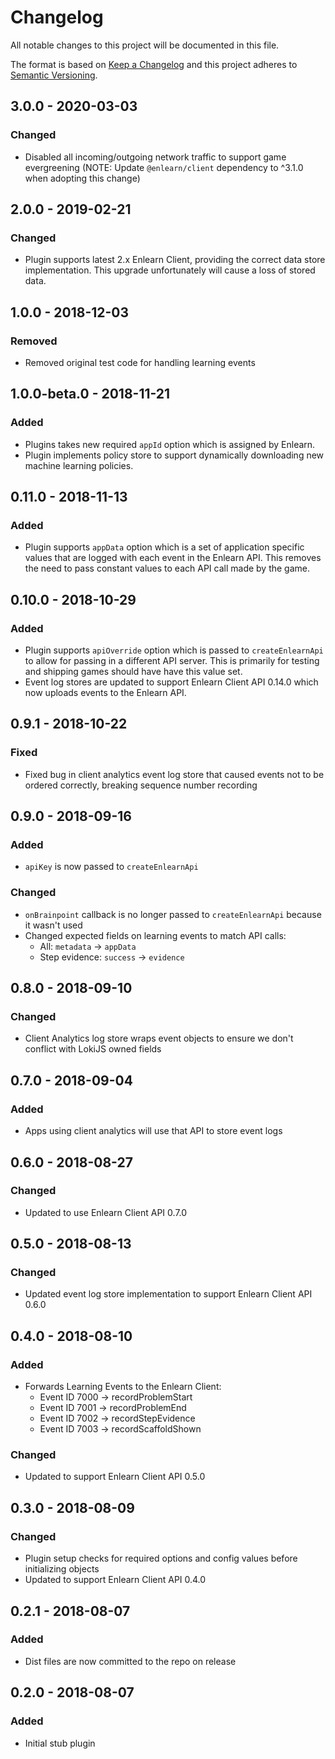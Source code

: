# Changelog

All notable changes to this project will be documented in this file.

The format is based on [Keep a Changelog](http://keepachangelog.com) and this project adheres to [Semantic Versioning](http://semver.org).

## 3.0.0 - 2020-03-03

### Changed

- Disabled all incoming/outgoing network traffic to support game evergreening (NOTE: Update `@enlearn/client` dependency to ^3.1.0 when adopting this change)

## 2.0.0 - 2019-02-21

### Changed

- Plugin supports latest 2.x Enlearn Client, providing the correct data store implementation. This upgrade unfortunately will cause a loss of stored data.

## 1.0.0 - 2018-12-03

### Removed

- Removed original test code for handling learning events

## 1.0.0-beta.0 - 2018-11-21

### Added

- Plugins takes new required `appId` option which is assigned by Enlearn.
- Plugin implements policy store to support dynamically downloading new machine learning policies.

## 0.11.0 - 2018-11-13

### Added

- Plugin supports `appData` option which is a set of application specific values that are logged with each event in the Enlearn API. This removes the need to pass constant values to each API call made by the game.

## 0.10.0 - 2018-10-29

### Added

- Plugin supports `apiOverride` option which is passed to `createEnlearnApi` to allow for passing in a different API server. This is primarily for testing and shipping games should have have this value set.
- Event log stores are updated to support Enlearn Client API 0.14.0 which now uploads events to the Enlearn API.

## 0.9.1 - 2018-10-22

### Fixed

- Fixed bug in client analytics event log store that caused events not to be ordered correctly, breaking sequence number recording

## 0.9.0 - 2018-09-16

### Added

- `apiKey` is now passed to `createEnlearnApi`

### Changed

- `onBrainpoint` callback is no longer passed to `createEnlearnApi` because it wasn't used
- Changed expected fields on learning events to match API calls:
  - All: `metadata` → `appData`
  - Step evidence: `success` → `evidence`

## 0.8.0 - 2018-09-10

### Changed

- Client Analytics log store wraps event objects to ensure we don't conflict with LokiJS owned fields

## 0.7.0 - 2018-09-04

### Added

- Apps using client analytics will use that API to store event logs

## 0.6.0 - 2018-08-27

### Changed

- Updated to use Enlearn Client API 0.7.0

## 0.5.0 - 2018-08-13

### Changed

- Updated event log store implementation to support Enlearn Client API 0.6.0

## 0.4.0 - 2018-08-10

### Added

- Forwards Learning Events to the Enlearn Client:
  - Event ID 7000 -> recordProblemStart
  - Event ID 7001 -> recordProblemEnd
  - Event ID 7002 -> recordStepEvidence
  - Event ID 7003 -> recordScaffoldShown

### Changed

- Updated to support Enlearn Client API 0.5.0

## 0.3.0 - 2018-08-09

### Changed

- Plugin setup checks for required options and config values before initializing objects
- Updated to support Enlearn Client API 0.4.0

## 0.2.1 - 2018-08-07

### Added

- Dist files are now committed to the repo on release

## 0.2.0 - 2018-08-07

### Added

- Initial stub plugin
